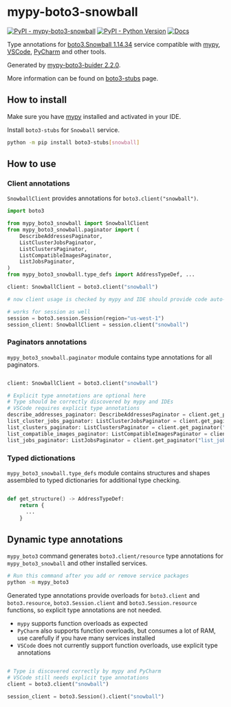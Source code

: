 # mypy-boto3-snowball

[![PyPI - mypy-boto3-snowball](https://img.shields.io/pypi/v/mypy-boto3-snowball.svg?color=blue)](https://pypi.org/project/mypy-boto3-snowball)
[![PyPI - Python Version](https://img.shields.io/pypi/pyversions/mypy-boto3-snowball.svg?color=blue)](https://pypi.org/project/mypy-boto3-snowball)
[![Docs](https://img.shields.io/readthedocs/mypy-boto3-builder.svg?color=blue)](https://mypy-boto3-builder.readthedocs.io/)

Type annotations for
[boto3.Snowball 1.14.34](https://boto3.amazonaws.com/v1/documentation/api/1.14.34/reference/services/snowball.html#Snowball) service
compatible with [mypy](https://github.com/python/mypy), [VSCode](https://code.visualstudio.com/),
[PyCharm](https://www.jetbrains.com/pycharm/) and other tools.

Generated by [mypy-boto3-buider 2.2.0](https://github.com/vemel/mypy_boto3_builder).

More information can be found on [boto3-stubs](https://pypi.org/project/boto3-stubs/) page.

## How to install

Make sure you have [mypy](https://github.com/python/mypy) installed and activated in your IDE.

Install `boto3-stubs` for `Snowball` service.

```bash
python -m pip install boto3-stubs[snowball]
```

## How to use

### Client annotations

`SnowballClient` provides annotations for `boto3.client("snowball")`.

```python
import boto3

from mypy_boto3_snowball import SnowballClient
from mypy_boto3_snowball.paginator import (
    DescribeAddressesPaginator,
    ListClusterJobsPaginator,
    ListClustersPaginator,
    ListCompatibleImagesPaginator,
    ListJobsPaginator,
)
from mypy_boto3_snowball.type_defs import AddressTypeDef, ...

client: SnowballClient = boto3.client("snowball")

# now client usage is checked by mypy and IDE should provide code auto-complete

# works for session as well
session = boto3.session.Session(region="us-west-1")
session_client: SnowballClient = session.client("snowball")
```

### Paginators annotations

`mypy_boto3_snowball.paginator` module contains type annotations for all paginators.

```python

client: SnowballClient = boto3.client("snowball")

# Explicit type annotations are optional here
# Type should be correctly discovered by mypy and IDEs
# VSCode requires explicit type annotations
describe_addresses_paginator: DescribeAddressesPaginator = client.get_paginator("describe_addresses")
list_cluster_jobs_paginator: ListClusterJobsPaginator = client.get_paginator("list_cluster_jobs")
list_clusters_paginator: ListClustersPaginator = client.get_paginator("list_clusters")
list_compatible_images_paginator: ListCompatibleImagesPaginator = client.get_paginator("list_compatible_images")
list_jobs_paginator: ListJobsPaginator = client.get_paginator("list_jobs")
```







### Typed dictionations

`mypy_boto3_snowball.type_defs` module contains structures and shapes assembled
to typed dictionaries for additional type checking.

```python

def get_structure() -> AddressTypeDef:
    return {
      ...
    }
```


## Dynamic type annotations

`mypy_boto3` command generates `boto3.client/resource` type annotations for
`mypy_boto3_snowball` and other installed services.

```bash
# Run this command after you add or remove service packages
python -m mypy_boto3
```

Generated type annotations provide overloads for `boto3.client` and `boto3.resource`,
`boto3.Session.client` and `boto3.Session.resource` functions,
so explicit type annotations are not needed.

- `mypy` supports function overloads as expected
- `PyCharm` also supports function overloads, but consumes a lot of RAM, use carefully if you have many services installed
- `VSCode` does not currently support function overloads, use explicit type annotations

```python

# Type is discovered correctly by mypy and PyCharm
# VSCode still needs explicit type annotations
client = boto3.client("snowball")

session_client = boto3.Session().client("snowball")
```
